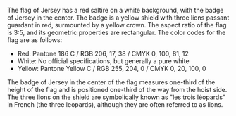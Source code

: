 The flag of Jersey has a red saltire on a white background, with the badge of Jersey in the center. The badge is a yellow shield with three lions passant guardant in red, surmounted by a yellow crown. The aspect ratio of the flag is 3:5, and its geometric properties are rectangular. The color codes for the flag are as follows: 
- Red: Pantone 186 C / RGB 206, 17, 38 / CMYK 0, 100, 81, 12
- White: No official specifications, but generally a pure white
- Yellow: Pantone Yellow C / RGB 255, 204, 0 / CMYK 0, 20, 100, 0

The badge of Jersey in the center of the flag measures one-third of the height of the flag and is positioned one-third of the way from the hoist side. The three lions on the shield are symbolically known as "les trois léopards" in French (the three leopards), although they are often referred to as lions.